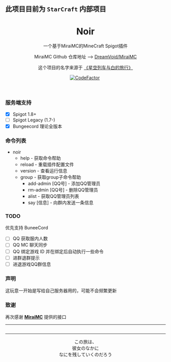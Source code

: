 ## 此项目目前为 `StarCraft` 内部项目

<div align="center">

# Noir

<p>一个基于MiraiMC的MineCraft Spigot插件</p>
<p>MiraiMC Github 仓库地址 --> <a href="https://github.com/DreamVoid/MiraiMC">DreamVoid/MiraiMC</a></p>
<p>这个项目的名字来源于 <a href="https://zh.moegirl.org.cn/%E6%98%9F%E7%A9%BA%E5%88%97%E8%BD%A6%E4%B8%8E%E7%99%BD%E7%9A%84%E6%97%85%E8%A1%8C">《星空列车与白的旅行》</a></p>
<p>
  <a href="https://www.codefactor.io/repository/github/starcraftoffical/noir"><img src="https://www.codefactor.io/repository/github/starcraftoffical/noir/badge" alt="CodeFactor" /></a>
  <img src="https://forthebadge.com/images/badges/works-on-my-machine.svg" alt="">
  <br>
  <img src="https://forthebadge.com/images/badges/made-with-java.svg"  alt="">
  <img src="https://forthebadge.com/images/badges/built-with-love.svg"  alt="">
  <br>
  <img src="https://img.shields.io/badge/SPIGOT-1.12-orange?style=for-the-badge&logo="  alt="">
  <img src="https://img.shields.io/badge/JDK-1.8-yellow?style=for-the-badge&logo=appveyor&logo="  alt="">
  <img src="https://img.shields.io/badge/BUNGEECORD-1.19--R0.1-blue?style=for-the-badge&logo=appveyor&logo="  alt="">
</p>



<div align="left">

### 服务端支持

- [x] Spigot 1.8+
- [ ] Spigot Legacy (1.7-)
- [x] Bungeecord 理论全版本

### 命令列表

- noir
    - help - 获取命令帮助
    - reload - 重载插件配置文件
    - version - 查看运行信息
    - group - 获取group子命令帮助
        - add-admin [QQ号]  - 添加QQ管理员
        - rm-admin [QQ号]  - 删除QQ管理员
        - alist - 获取QQ管理员列表
        - say [信息]  - 向群内发送一条信息

### TODO
优先支持 BuneeCord
- [ ] QQ 获取服内人数
- [ ] QQ MC 聊天同步
- [ ] QQ 绑定游戏 ID 并在绑定后自动执行一些命令
- [ ] 进群退群提示
- [ ] 进退游戏QQ群信息

### 声明
这玩意一开始是写给自己服务器用的，可能不会频繁更新

### 致谢
再次感谢 **<a href="https://github.com/DreamVoid/MiraiMC">MiraiMC</a>** 提供的接口

---

<div align="center">

<img src="https://github.com/Klop233/Klop233/raw/main/CG-4-1.png" alt=""/>

---
この旅は、 <br>
彼女のなかに <br>
なにを残していくのだろう

</div>
